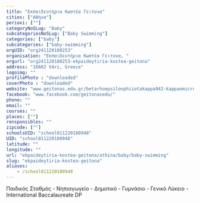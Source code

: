 ```yaml
---
title: "Εκπαιδευτήρια Κωστέα Γειτονα"
cities: ["Αθήνα"]
perioxi: [""]
categoryNoSLug: "Baby"
subcategoriesNoSLug: ["Baby Swimming"]
categories: ["baby"]
subcategories: ["baby-swimming"]
orgUID: "org241120180253"
organisation: "Εκπαιδευτήρια Κωστέα Γειτονα, "
orgurl: "org241120180253-ekpaideytiria-kostea-geitona"
address: "16602 Vári, Greece"
logoimg: ""
profilePhoto : "downloaded"
coverPhoto : "downloaded"
website: "www.geitonas.edu.gr/betarhoepsilonphiiotakappa942-kappaomicronlambda973mubetaetasigmaeta.html"
facebook: "www.facebook.com/geitonasedu/"
phone: ""
email: ""
courses: ""
places: [""]
rensponsibles: ""
zipcode: [""]
schoolsUID: "school011220180948"
UID: "school011220180948"
latitude: ""
longitude: ""
url: "ekpaideytiria-kostea-geitona/athina/baby/baby-swimming"
slug: "ekpaideytiria-kostea-geitona"
aliases:
    - /school011220180948
---
```



Παιδικός Σταθμός - Νηπιαγωγείο - Δημοτικό - Γυμνάσιο - Γενικό Λύκειο - International Baccalaureate DP

